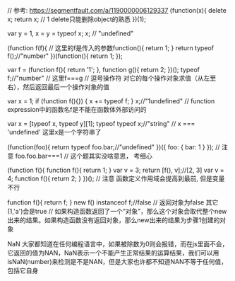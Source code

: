 

// 参考: https://segmentfault.com/a/1190000006129337
(function(x){
    delete x;
    return x; // 1  delete只能删除object的熟悉
})(1);


var y = 1, x = y = typeof x;
x; // "undefined"


(function f(f){
    // 这里的f是传入的参数function(){ return 1; }
    return typeof f();//"number"
})(function(){ return 1; });


var f = (function f(){ return '1'; }, function g(){ return 2; })();
typeof f;//"number"
// 这里f===g
// 逗号操作符 对它的每个操作对象求值（从左至右），然后返回最后一个操作对象的值


var x = 1;
if (function f(){}) {
    x += typeof f;
}
x;//"1undefined"
// function expression中的函数名f是不能在函数体外部访问的


var x = [typeof x, typeof y][1];
typeof typeof x;//"string"
// x === 'undefined' 这里x是一个字符串了

(function(foo){
    return typeof foo.bar;//"undefined"
})({ foo: { bar: 1 } });
// 注意 foo.foo.bar===1
// 这个题其实没啥意思， 考细心

(function f(){
    function f(){ return 1; }
    var v = 3;
    return [f(), v];//[2, 3]
    var v = 4;
    function f(){ return 2; }
})();
// 注意  函数定义作用域会提高到最前, 但是变量不行

function f(){ return f; }
new f() instanceof f;//false
// 返回对象为false 其它(1,'a')会是true
// 如果构造函数返回了一个“对象”，那么这个对象会取代整个new出来的结果。如果构造函数没有返回对象，那么new出来的结果为步骤1创建的对象

NaN
大家都知道在任何编程语言中，如果被除数为0则会报错，而在js里面不会，它返回的值为NAN，NaN表示一个不能产生正常结果的运算结果，我们可以用isNaN(number)来检测是不是NAN，但是大家也许都不知道NAN不等于任何值，包括它自身
